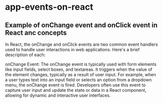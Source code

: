 # app-events-on-react
## Example of onChange event and onClick event in React anc concepts
In React, the onChange and onClick events are two common event handlers used to handle user interactions in web applications. Here's a brief description of each:

onChange Event:
The onChange event is typically used with form elements like input fields, select boxes, and textareas.
It triggers when the value of the element changes, typically as a result of user input.
For example, when a user types text into an input field or selects an option from a dropdown menu, the onChange event is fired.
Developers often use this event to capture user input and update the state or data in a React component, allowing for dynamic and interactive user interfaces.
